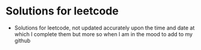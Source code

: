 # Solutions for leetcode 

- Solutions for leetcode, not updated accurately upon the time and date at which I complete them but more so when I am in the mood to add to my github
